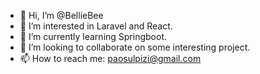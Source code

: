 - 👋 Hi, I’m @BellieBee
- 👀 I’m interested in Laravel and React.
- 🌱 I’m currently learning Springboot.
- 💞️ I’m looking to collaborate on some interesting project.
- 📫 How to reach me: paosulpizi@gmail.com

<!---
BellieBee/BellieBee is a ✨ special ✨ repository because its `README.md` (this file) appears on your GitHub profile.
You can click the Preview link to take a look at your changes.
--->
